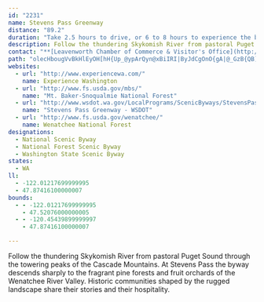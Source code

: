 ```yaml
---
id: "2231"
name: Stevens Pass Greenway
distance: "89.2"
duration: "Take 2.5 hours to drive, or 6 to 8 hours to experience the byway."
description: Follow the thundering Skykomish River from pastoral Puget Sound through the towering peaks of the Cascade Mountains. At Stevens Pass the byway descends sharply to the fragrant pine forests and fruit orchards of the Wenatchee River Valley. Historic communities shaped by the rugged landscape share their stories and their hospitality.
contact: "**[Leavenworth Chamber of Commerce & Visitor's Office](http://www.leavenworth.org/modules/pages/index.php?pageid=1)**  \r\n 509-548-5807  \r\n [Send E-mail](mailto:info@leavenworth.org )  \r\n\r\n**USDA Forest Service Leavenworth Ranger Station**  \r\n 509-548-6977  \r\n\r\n"
path: "olecHbougVvBkHlEyOH[hH{Up_@ypArQyn@xBiIRI|ByJdCgOnO{gA|@_GzB{QB]@WjAoIh@sF^_HNuICmK_@}No@{NIoK^cUbGavCzB{lAG_GUsDcBcO[eEMkDr@mr@DsLf@kJtWioCXeEFyBCiIyAuOqCq[_AuI{@eGc_@iwBoEcVoJaj@uBgLe@{C]yEKaHO_b@m@gIcA_I}EeYyC{MmFcWQ}BoI}pAyByZ{Fc{@{AoSCoJBqCPaFhA{JdJco@d@qHHmEKkvAPaEpB{Pj@mKHkb@EgCNuFT_Cj@eDl@{BfByErXcp@rJaVjJ_ZvB_FbB{E|E{KvIwS~BmGnNq\\fJgUzTuh@`BkElDqLnNak@zFuVdBgGzVedAbEoQn@eEn@cGJ_BRaHKuHWqGmFwvAQaDOmG]yHC{FPwDTiB~@mExAaEbBkCdBgBbBeAlAe@hCy@fAStBFbCv@zJnInCx@jCDdAKbAYdCsAxBaCtMuPxLaO~CgEh@aA|AyDjI}XxAgGbDcTpHiUZkBLuA?kDSgBe@}BwB}Fu@mDWkDAmAJmDf@yCx@sC|GcPxAeEhA{DNy@~@aJ|@gLJsC?mAcAeFoDoNm@oC[gDEoBJoCb@aG^kCZyAvAoChBeBrCeBxAsAz@yA|@{Bl@qDdAuJ|@sDhCgGrAgEzCuQp@{FJkFOeKDeADo@Jw@RwANu@Js@JcABs@@[?i@@i@CqAEiAGs@KkAS{A_@{AcA}CiAoBqFyHsAmCi@sB[qCKoDFeIRuFHaAh@mDhA_EvP{d@fD_JpFiLx@kCd@wBL}@DcCOiFyAaJMiAGiCDgMTgCh@qCbAcCnAeBxAsAbBq@lCe@rJeAdEs@|HsClLiFxJkChAe@t@y@d@_AbKcTfHkN`Pa^hCuG`BsCh@s@nBsBbFeCjImDfDuBbCkChSoXrE}F~f@ar@dHaKfJ_Mbf@_q@~b@sm@|ByErA{Ep@_E`BwLxAmFdBmDvAyB`\\kd@j@{Ah@wBfBaOZmBbAuE~AqEr@{A~@uAhBwB|GiG|A_Ch@mAfZc_AtN_c@lHiWbE}OpAaG`A_IVsF^oNn@{F^eB\\gAnEgJ|AkEbAmFzC}SpAcGj@kB|B{ElAeBvZ}XnB{B|@wAtA{ClA_DhAoF|Ic`@nCoJlCyFlAmB~AsBhL_MtAsBfBiDrCmHnEaQ\\_Bh@wENyDCgBOwDUoB}Eo[sAoHIeA?_HRiPCsE[{Cq@qD{AiGkGcU_AmGOkBMoCLsFdAgLlBqVjH}cAD{ABeAIoPIaE_@_^?gIxCgm@l@aKJkHi@qPgCad@aAiTs@eJo@oFsBoJcAwCqLcWwAoDi@mBq@}Dg@mEQsC?cHh@{Jp@}Dr@aCrEoKv@_Cx@gDZsCNgCBkDcDe|@aCyh@yAyc@_@{HA{Gw@gHq@yD}AmGu@uFW_FKcY@mINiElAgRRiLH{Lp@wX^cUl@kHbCwQR{DIyJHyD~@{JhCiSRgCTcH@wEkAom@YeD_AqSOoF?cBt@wQbAy\\RoBrLop@zJag@f@oEJ_GEyDy@mKqCgVqB{R_LwaAwAaIyHi]o@cEO_E^q^A{DJc@UcEm@iBc@gAk@m@o@g@q@_@s@A[C{@Be@BiAf@a@\\c@b@_AzAUh@Kz@Er@At@Fb@Al@FbXS~Di@`GUbEIdE?xFIzB_@~B{@fCmAjBy@p@_B`AmAd@cATiCVgGM_CQaDg@aQkDcCaAaK_HgCgCqKgMuOcSqJuJw@m@mK}F{IoGuQoN_@_@y@aBgBkGUoA_@sDWaJaAat@?}MMwCcAaNEoIDgBXwEn@}Ef@eChB_G~E}KjA{C~@cEJyA?{CUgCo@sCy@aB{DsG{C}Fm@{A}@_EkAuC{NaWaE{EoCiCyJsHoG}DcC{@wCy@aHy@gFCoB\\sCz@cGhCaHxB{JtBiCPkHLwCMcCm@uAk@yAqAsCuC}GaJ}FsJeImPyNcUsD}HuEyLy@uC}BsLwDmZOsC?cCHcCtCiTLmCEqF{C_[uBiK}CmJyDuNo@yCS{BE}Gz@wPRqBd@cCx@yCfAeC~AsC~@gAt]aYhCiDlAmCzJ}WbFmMx@mCZgBh@uFOwH?iHK}RNyE^aGd@gEfBmGCk@vBuCbGyGx@kAnAeDd@mBb@mBjHyb@jA{IFoF_@wFiAyEsAgCmA{A{HkG{A{Aw@mBo@eCa@sDGaHAoOMyDoAqNu@mFi@cCqHyWiCgI}@sFOsBEaD^mIHuD?wCOmCy@{EaCmIiAsFKeEEoRo@}FsAmGqAkDeCoEkFqI}FkK_F_IgAoCa@kCOmA?mEPgD|@gHDcBIsE_@cCy@qCeCiHkBsG_AeHOmCK}EDqCXaFRqBv@{E`AsDvHeUd@eB~@kFvB_Or@gGViDBmD_@uDc@qBk@aBqD{FuAqDqEeXi@eEU}DIyBB}Bx@_WGqBQ{B]gBe@_Bm@qA{BaCyBgAgGcBcBgAwA_BoAsCe@{Ag@kCQuC?iCt@yT?yEQ_Ba@oBu@_CgGuKu@yBiB_IgEwTYaCKeCD_HlCcg@z@sIXeB|AeGn@iB~DsI`BsFXuAZyERmQNsEd@cFdAgGlDoMrBsGfIkZxJw\\bB_H^mBlM{i@|A_GlDuLfLm_@pBgHlJkZ|GiUtIu]rEyRpFoTrDmQpHkYdDuNfAoIHgD?qCSyGu@qFaAiEoFwRkDiOa@kCm@cIIaC?oCLiETsDjFe`@tAoOhAuOfG{jAb@mGz@yGv@sCh@qAnAuBr@}@bDcCj]iUjD_DzCmA~EsAvAS|Ee@tMYnFD`y@fBjLl@hb@lDrDPhEYrA_@nAm@fDcC|C{CtBwA`AUrC_@bB?dOj@hEd@bj@rSrElBvC|@vCl@|IdCzH`BfIjA`I`B~RrG~PtDlDb@bDI`Cg@pAm@|AaAxAyA|EsIfLqU`BeCxCkDzHiHdAs@bGyCvA_@tASvZq@tg@{AdDE|BXpDrArIj@p[fG|HTx@AlC_@lAs@~@kAh@_AlFcPrByDlA{AxEyEfCeBtCsA~@?l@?fHx@|Ex@hADlAQx@UhCwBxA{BhAkCrAaCd@g@t@cBzD{GpAgB|@m@lCu@~LAbEKvEYdBUt@W|@m@lBcBbCcDxAwAtDmBdFaBrB_A~@KhB@|At@tBfBd@x@l@xAlAzEn@dBnDrFn@t@fBjAxH`B`DjAn@\\dI|GrBfAd@J^ApF_BvFsAnAe@lHuEvBeAhAI~FAlBWrBg@fH{BhQmA|C_BzAkAvAmBnCeGn@gAjH_GlBu@~NeCrHqBzFmBrGcErAe@~CKlBS|@SrCsB~Ai@~@ArCXrBd@bCKn@SfAy@dF_Gp@m@z@_@pEy@tBC`C^bDArCs@lLmFpFsF|@g@nHqCtHcEbCyB^o@lAmC`AyAlDmCpBgBd@s@~BaGfCmIZyBFeAD{GE{J@mM[uCcCoOoA{FkCmIy@mEK_Bc@eC{@aDm@mA}AeCg@_BIy@OsBFsCvBsLXuBHkDS}CeAqEwCuJeAqCgEyN}BcF{NqW}EwJaMsXsL_ZkBgGm@cJH}Fx@gE^uA~CyJzE{PdNme@xBuGvE{JhAyCrBaH|CgObCuItCoHlCsF~c@gu@l@uAj@sB|A_Lb@{BjAqDr@oAtA_CvBwAxAm@fDk@zKNvLh@b@AbDmAjA_A|A_Cl@{AtByIhBeE`BaCzAgApWoOnEkEp@_AtAiCn`@i{@bUgf@tNo[h@gAd@k@tGcNtDkG`HiItGsFxAgBfG_KpO}XhU}k@lTum@xAkFrBmI|AcIj@gEbAaKbAiSHwC@wKQgJeF_gAcCcp@O{JRaOd@oKNiBlAuKr@cFdBgJdLk_@jK}[tAgF|BoJvBsNzCk`@\\{C^gBx@kC~@mBpHiIbBeDr@mCXsC@wFYgDwGoi@[sKJaH|@oIr@gElIwa@j@{Bl@eBx@gBfMoU"
websites:
  - url: "http://www.experiencewa.com/"
    name: Experience Washington
  - url: "http://www.fs.usda.gov/mbs/"
    name: "Mt. Baker-Snoqualmie National Forest"
  - url: "http://www.wsdot.wa.gov/LocalPrograms/ScenicByways/StevensPass.htm"
    name: "Stevens Pass Greenway - WSDOT"
  - url: "http://www.fs.usda.gov/wenatchee/"
    name: Wenatchee National Forest
designations:
  - National Scenic Byway
  - National Forest Scenic Byway
  - Washington State Scenic Byway
states:
  - WA
ll:
  - -122.01217699999995
  - 47.87416100000007
bounds:
  - - -122.01217699999995
    - 47.52076000000005
  - - -120.45439899999997
    - 47.87416100000007

---
```


Follow the thundering Skykomish River from pastoral Puget Sound through the towering peaks of the Cascade Mountains. At Stevens Pass the byway descends sharply to the fragrant pine forests and fruit orchards of the Wenatchee River Valley. Historic communities shaped by the rugged landscape share their stories and their hospitality.
